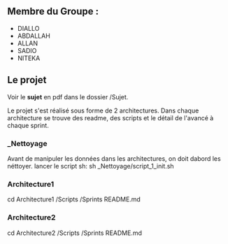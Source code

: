## Membre du Groupe : 
- DIALLO
- ABDALLAH
- ALLAN 
- SADIO 
- NITEKA

## Le projet
Voir le **sujet** en pdf dans le dossier /Sujet.

Le projet s'est réalisé sous forme de 2 architectures. Dans chaque architecture se trouve des readme, des scripts et le détail de l'avancé à chaque sprint.

### _Nettoyage
Avant de manipuler les données dans les architectures, on doit dabord les néttoyer.
lancer le script sh:
    sh _Nettoyage/script_1_init.sh

### Architecture1
cd Architecture1
    /Scripts
    /Sprints
    README.md
    
### Architecture2
cd Architecture2
    /Scripts
    /Sprints
    README.md